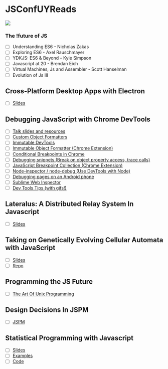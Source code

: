 JSConfUYReads
==============

![](https://jsconf.uy/images/base/small-logo.svg)

### The !future of JS
- [ ] Understanding ES6 - Nicholas Zakas
- [ ] Exploring ES6 - Axel Rauschmayer
- [ ] YDKJS: ES6 & Beyond - Kyle Simpson
- [ ] Javascript at 20 - Brendan Eich
- [ ] Virtual Machines, Js and Assembler - Scott Hanselman
- [ ] Evolution of Js III

## Cross-Platform Desktop Apps with Electron
- [ ] [Slides](http://www.slideshare.net/reverentgeek/crossplatform-desktop-apps-with-electron-jsconf-uy)

## Debugging JavaScript with Chrome DevTools
- [ ] [Talk slides and resources](http://www.mattzeunert.com/talks/js-debugging/index.html)
- [ ] [Custom Object Formatters](https://docs.google.com/document/d/1FTascZXT9cxfetuPRT2eXPQKXui4nWFivUnS_335T3U/preview)
- [ ] [Immutable DevTools](https://github.com/andrewdavey/immutable-devtools)
- [ ] [Immutable Object Formatter (Chrome Extension)](https://chrome.google.com/webstore/detail/immutablejs-object-format/hgldghadipiblonfkkicmgcbbijnpeog)
- [ ] [Conditional Breakpoints in Chrome](https://developers.google.com/web/tools/chrome-devtools/debug/breakpoints/add-breakpoints?hl=en#create-conditional-breakpoints)
- [ ] [Debugging snippets (Break on object property access, trace calls)](https://github.com/paulirish/devtools-addons/wiki/Snippets)
- [ ] [JavaScript Breakpoint Collection (Chrome Extension)](https://chrome.google.com/webstore/detail/javascript-breakpoint-col/kgpjjblahlmjlfljfpcneapmeblichbp)
- [ ] [Node-inspector / node-debug (Use DevTools with Node)](https://github.com/node-inspector/node-inspector)
- [ ] [Debugging pages on an Android phone](https://developers.google.com/web/tools/chrome-devtools/debug/remote-debugging/remote-debugging)
- [ ] [Sublime Web Inspector](http://sokolovstas.github.io/SublimeWebInspector/)
- [ ] [Dev Tools Tips (with gifs!)](https://umaar.com/dev-tips/1)

## Lateralus: A Distributed Relay System In Javascript
- [ ] [Slides](http://tiny.cc/orbuay)

## Taking on Genetically Evolving Cellular Automata with JavaScript
- [ ] [Slides](http://lrlna.github.io/jsconf-uy-automata/#1)
- [ ] [Repo](https://github.com/lrlna/jsconf-uy-automata)

## Programming the JS Future
- [ ] [The Art Of Unix Programming](http://catb.org/esr/writings/taoup/)

## Design Decisions In JSPM
- [ ] [JSPM](http://jspm.io/)

## Statistical Programming with Javascript
- [ ] [Slides](http://www.slideshare.net/DavidSimons5/statistical-programming-with-javascript)
- [ ] [Examples](http://swamwithturtles.github.io/js-statistics/)
- [ ] [Code](https://github.com/swamwithturtles/js-statistics)
